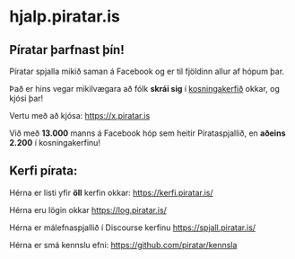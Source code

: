 # hjalp.piratar.is

## Píratar þarfnast þín!


Píratar spjalla mikið saman á Facebook og er til fjöldinn allur af hópum þar. 

Það er hins vegar mikilvægara að fólk **skrái sig** í [kosningakerfið](https://x.piratar.is) okkar, og kjósi þar!

Vertu með að kjósa: https://x.piratar.is

Við með **13.000** manns á Facebook hóp sem heitir Pírataspjallið, en **aðeins 2.200** í kosningakerfinu!


## Kerfi pírata:
Hérna er listi yfir **öll** kerfin okkar: https://kerfi.piratar.is/

Hérna eru lögin okkar https://log.piratar.is/

Hérna er málefnaspjallið í Discourse kerfinu https://spjall.piratar.is/

Hérna er smá kennslu efni: https://github.com/piratar/kennsla
